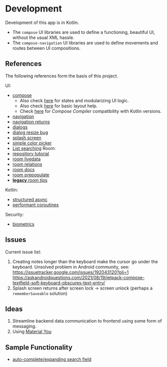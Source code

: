# Development
Development of this app is in Kotlin.
 + The `compose` UI libraries are used to define a functioning, beautiful UI,
   without the usual XML hassle.
 + The `compose-navigation` UI libraries are used to define movements and routes
   between UI compositions.


## References
The following references form the basis of this project.

UI:
 + [compose](https://developer.android.com/jetpack/compose/state)
    - Also check [here](https://developer.android.com/jetpack/compose/state#state-holder-source-of-truth)
      for states and modularizing UI logic.
    - Also check [here](https://developer.android.com/jetpack/compose/layouts/basics)
      for basic layout help.
    - Check [here](https://developer.android.com/jetpack/androidx/releases/compose-kotlin) for *Compose Compiler* compatibility with Kotlin versions.
 + [navigation](https://developer.android.com/jetpack/compose/navigation)
 + [navigation returns](https://code.luasoftware.com/tutorials/android/jetpack-compose-navigation-return-result/)
 + [dialogs](https://stackoverflow.com/questions/68852110/)
 + [dialog resize bug](https://stackoverflow.com/questions/68469681/)
 + [splash screen](https://www.geeksforgeeks.org/animated-splash-screen-in-android-using-jetpack-compose/)
 + [simple color picker](https://stackoverflow.com/a/69116990)
 + [List searching](https://johncodeos.com/how-to-add-search-in-list-with-jetpack-compose/)
Room:
 + [repository tutorial](https://www.raywenderlich.com/24509368-repository-pattern-with-jetpack-compose#toc-anchor-012)
 + [room livedata](https://levelup.gitconnected.com/using-room-in-jetpack-compose-d2b6b674d3a5)
 + [room relations](https://developer.android.com/training/data-storage/room/relationships)
 + [room docs](https://developer.android.com/jetpack/androidx/releases/room)
 + [room prepopulate](https://proandroiddev.com/pre-populating-your-room-i-b8e44fd965c1)
 + [**legacy** room tips](https://medium.com/androiddevelopers/7-pro-tips-for-room-fbadea4bfbd1)

Kotlin:
 + [structured async](https://kotlinlang.org/docs/composing-suspending-functions.html#structured-concurrency-with-async)
 + [performant coroutines](https://developer.android.com/kotlin/coroutines/coroutines-adv)

Security:
 + [biometrics](https://www.raywenderlich.com/18782293-android-biometric-api-getting-started)

## Issues
Current issue list:
 1. Creating notes longer than the keyboard make the cursor go under the keyboard.
    Unsolved problem in Android community, see:
    https://issuetracker.google.com/issues/192043120?pli=1
    https://askandroidquestions.com/2021/08/19/jetpack-compose-textfield-soft-keyboard-obscures-text-entry/
 2. Splash screen returns after screen lock -> screen unlock (perhaps a `rememberSaveable` solution)

## Ideas
 1. Streamline backend data communication to frontend using some form of messaging.
 2. Using [Material You](https://proandroiddev.com/exploring-material-you-for-jetpack-compose-c2d9e8eb3b2c)

## Sample Functionality
 - [auto-complete/expanding search field](https://proandroiddev.com/jetpack-compose-auto-complete-search-bar-853023856f0f)